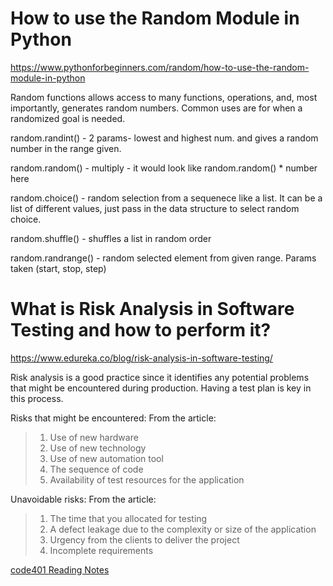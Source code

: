 # How to use the Random Module in Python

https://www.pythonforbeginners.com/random/how-to-use-the-random-module-in-python

Random functions allows access to many functions, operations, and, most importantly, generates random numbers. Common uses are for when a randomized goal is needed.

random.randint() - 2 params- lowest and highest num. and gives a random number in the range given.

random.random() - multiply - it would look like random.random() * number here

random.choice() - random selection from a sequenece like a list. It can be a list of different values, just pass in the data structure to select random choice.

random.shuffle() - shuffles a list in random order

random.randrange() - random selected element from given range. Params taken (start, stop, step)

# What is Risk Analysis in Software Testing and how to perform it?

https://www.edureka.co/blog/risk-analysis-in-software-testing/

Risk analysis is a good practice since it identifies any potential problems that might be encountered during production. Having a test plan is key in this process.

Risks that might be encountered:
From the article:

> 1. Use of new hardware
> 2. Use of new technology
> 3. Use of new automation tool
> 4. The sequence of code
> 5. Availability of test resources for the application

Unavoidable risks:
From the article: 

> 1. The time that you allocated for testing
> 2. A defect leakage due to the complexity or size of the application
> 3. Urgency from the clients to deliver the project
> 4. Incomplete requirements


[code401 Reading Notes](/401Python/code401Table.md)